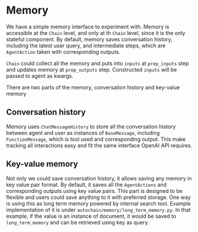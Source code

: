 # Memory

We have a simple memory interface to experiment with. Memory is accessible at the `Chain` level,
and only at th `Chain` level, since it is the only stateful component. By default, memory saves
conversation history, including the latest user query, and intermediate
steps, which are `AgentAction` taken with corresponding outputs.

`Chain` could collect all the memory and puts into `inputs` at `prep_inputs` step and updates
memory at `prep_outputs` step. Constructed `inputs` will be passed to agent as kwargs.

There are two parts of the memory, conversation history and key-value memory

## Conversation history

Memory uses `ChatMessageHistory` to store all the conversation history between agent and user
as instances of `BaseMessage`, including `FunctionMessage`, which is tool used and 
corresponding output. This make tracking all interactions easy and fit the same 
interface OpenAI API requires.

## Key-value memory

Not only we could save conversation history, it allows saving any memory in key value pair
format. By default, it saves all the `AgentActions` and corresponding outputs using key value
pairs. This part is designed to be flexible and users could save anything to it with preferred
storage. One way is using this as long term memory powered by internal search tool. Example
implementation of it is under `autochain/memory/long_term_memory.py`. In that example, if the
value is an instance of document, it would be saved to `long_term_memory` and can be retrieved
using key as query.